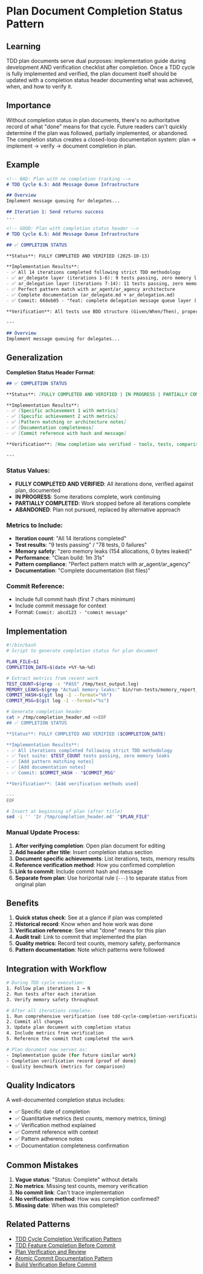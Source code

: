 # Plan Document Completion Status Pattern

## Learning
TDD plan documents serve dual purposes: implementation guide during development AND verification checklist after completion. Once a TDD cycle is fully implemented and verified, the plan document itself should be updated with a completion status header documenting what was achieved, when, and how to verify it.

## Importance
Without completion status in plan documents, there's no authoritative record of what "done" means for that cycle. Future readers can't quickly determine if the plan was followed, partially implemented, or abandoned. The completion status creates a closed-loop documentation system: plan → implement → verify → document completion in plan.

## Example
```markdown
<!-- BAD: Plan with no completion tracking -->
# TDD Cycle 6.5: Add Message Queue Infrastructure

## Overview
Implement message queuing for delegates...

## Iteration 1: Send returns success
...
```

```markdown
<!-- GOOD: Plan with completion status header -->
# TDD Cycle 6.5: Add Message Queue Infrastructure

## ✅ COMPLETION STATUS

**Status**: FULLY COMPLETED AND VERIFIED (2025-10-13)

**Implementation Results**:
- ✅ All 14 iterations completed following strict TDD methodology
- ✅ ar_delegate layer (iterations 1-6): 9 tests passing, zero memory leaks (46 allocations, 0 bytes leaked)
- ✅ ar_delegation layer (iterations 7-14): 11 tests passing, zero memory leaks (154 allocations, 0 bytes leaked)
- ✅ Perfect pattern match with ar_agent/ar_agency architecture
- ✅ Complete documentation (ar_delegate.md + ar_delegation.md)
- ✅ Commit: 668eb05 - "feat: complete delegation message queue layer (TDD Cycle 6.5)"

**Verification**: All tests use BDD structure (Given/When/Then), proper ownership semantics (take_ownership → owns while queued → drop_ownership), and zero memory leaks confirmed via memory tracking reports.

---

## Overview
Implement message queuing for delegates...
```

## Generalization
**Completion Status Header Format**:

```markdown
## ✅ COMPLETION STATUS

**Status**: [FULLY COMPLETED AND VERIFIED | IN PROGRESS | PARTIALLY COMPLETED | ABANDONED] (YYYY-MM-DD)

**Implementation Results**:
- ✅ [Specific achievement 1 with metrics]
- ✅ [Specific achievement 2 with metrics]
- ✅ [Pattern matching or architecture notes]
- ✅ [Documentation completeness]
- ✅ [Commit reference with hash and message]

**Verification**: [How completion was verified - tools, tests, comparisons]

---
```

### Status Values:
- **FULLY COMPLETED AND VERIFIED**: All iterations done, verified against plan, documented
- **IN PROGRESS**: Some iterations complete, work continuing
- **PARTIALLY COMPLETED**: Work stopped before all iterations complete
- **ABANDONED**: Plan not pursued, replaced by alternative approach

### Metrics to Include:
- **Iteration count**: "All 14 iterations completed"
- **Test results**: "9 tests passing" / "78 tests, 0 failures"
- **Memory safety**: "zero memory leaks (154 allocations, 0 bytes leaked)"
- **Performance**: "Clean build: 1m 31s"
- **Pattern compliance**: "Perfect pattern match with ar_agent/ar_agency"
- **Documentation**: "Complete documentation (list files)"

### Commit Reference:
- Include full commit hash (first 7 chars minimum)
- Include commit message for context
- Format: `Commit: abcd123 - "commit message"`

## Implementation
```bash
#!/bin/bash
# Script to generate completion status for plan document

PLAN_FILE=$1
COMPLETION_DATE=$(date +%Y-%m-%d)

# Extract metrics from recent work
TEST_COUNT=$(grep -c "PASS" /tmp/test_output.log)
MEMORY_LEAKS=$(grep "Actual memory leaks:" bin/run-tests/memory_report_*.log | grep -o "[0-9]* (")
COMMIT_HASH=$(git log -1 --format="%h")
COMMIT_MSG=$(git log -1 --format="%s")

# Generate completion header
cat > /tmp/completion_header.md <<EOF
## ✅ COMPLETION STATUS

**Status**: FULLY COMPLETED AND VERIFIED ($COMPLETION_DATE)

**Implementation Results**:
- ✅ All iterations completed following strict TDD methodology
- ✅ Test suite: $TEST_COUNT tests passing, zero memory leaks
- ✅ [Add pattern matching notes]
- ✅ [Add documentation notes]
- ✅ Commit: $COMMIT_HASH - "$COMMIT_MSG"

**Verification**: [Add verification methods used]

---
EOF

# Insert at beginning of plan (after title)
sed -i '' '2r /tmp/completion_header.md' "$PLAN_FILE"
```

### Manual Update Process:
1. **After verifying completion**: Open plan document for editing
2. **Add header after title**: Insert completion status section
3. **Document specific achievements**: List iterations, tests, memory results
4. **Reference verification method**: How you confirmed completion
5. **Link to commit**: Include commit hash and message
6. **Separate from plan**: Use horizontal rule (`---`) to separate status from original plan

## Benefits
1. **Quick status check**: See at a glance if plan was completed
2. **Historical record**: Know when and how work was done
3. **Verification reference**: See what "done" means for this plan
4. **Audit trail**: Link to commit that implemented the plan
5. **Quality metrics**: Record test counts, memory safety, performance
6. **Pattern documentation**: Note which patterns were followed

## Integration with Workflow
```bash
# During TDD cycle execution:
1. Follow plan iterations 1 → N
2. Run tests after each iteration
3. Verify memory safety throughout

# After all iterations complete:
1. Run comprehensive verification (see tdd-cycle-completion-verification-pattern.md)
2. Commit all changes
3. Update plan document with completion status
4. Include metrics from verification
5. Reference the commit that completed the work

# Plan document now serves as:
- Implementation guide (for future similar work)
- Completion verification record (proof of done)
- Quality benchmark (metrics for comparison)
```

## Quality Indicators
A well-documented completion status includes:
- ✅ Specific date of completion
- ✅ Quantitative metrics (test counts, memory metrics, timing)
- ✅ Verification method explained
- ✅ Commit reference with context
- ✅ Pattern adherence notes
- ✅ Documentation completeness confirmation

## Common Mistakes
1. **Vague status**: "Status: Complete" without details
2. **No metrics**: Missing test counts, memory verification
3. **No commit link**: Can't trace implementation
4. **No verification method**: How was completion confirmed?
5. **Missing date**: When was this completed?

## Related Patterns
- [TDD Cycle Completion Verification Pattern](tdd-cycle-completion-verification-pattern.md)
- [TDD Feature Completion Before Commit](tdd-feature-completion-before-commit.md)
- [Plan Verification and Review](plan-verification-and-review.md)
- [Atomic Commit Documentation Pattern](atomic-commit-documentation-pattern.md)
- [Build Verification Before Commit](build-verification-before-commit.md)
